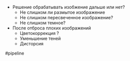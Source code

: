 * Решение обрабатывать изобжение дальше или нет?
	* Не слишком ли размытое изображение
	* Не слишком пересвеченное изображение?
	* Не слишком темное?
* После отброса плохих изображений
	* Цветокоррекция ?
	* Уменьшение теней
	* Дисторсия

#pipeline